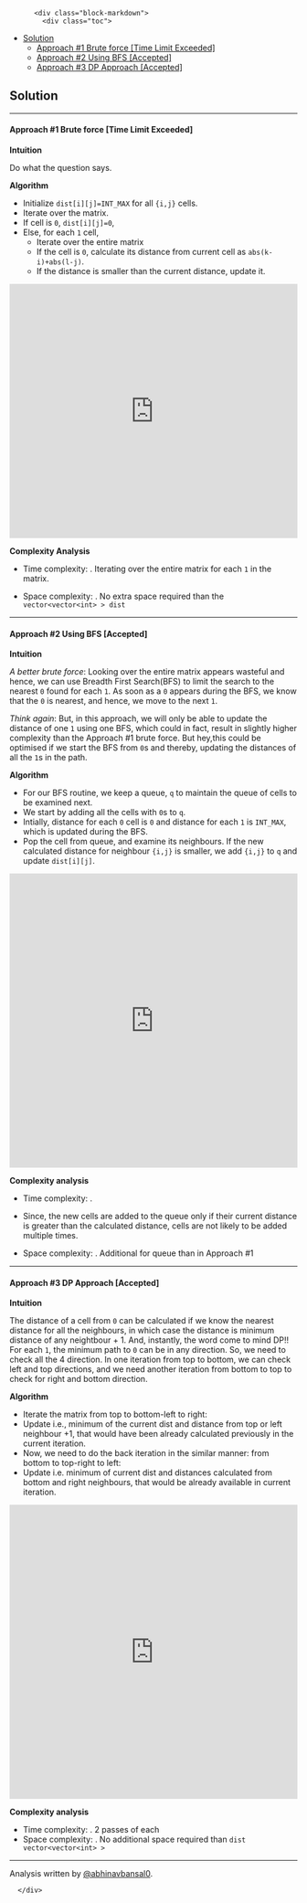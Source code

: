<div class="article-body">
        
          <div class="block-markdown">
            <div class="toc">
<ul>
<li><a href="#solution">Solution</a><ul>
<li><a href="#approach-1-brute-force-time-limit-exceeded">Approach #1 Brute force [Time Limit Exceeded]</a></li>
<li><a href="#approach-2-using-bfs-accepted">Approach #2 Using BFS [Accepted]</a></li>
<li><a href="#approach-3-dp-approach-accepted">Approach #3 DP Approach [Accepted]</a></li>
</ul>
</li>
</ul>
</div>
<h2 id="solution">Solution</h2>
<hr>
<h4 id="approach-1-brute-force-time-limit-exceeded">Approach #1 Brute force [Time Limit Exceeded]</h4>
<p><strong>Intuition</strong></p>
<p>Do what the question says.</p>
<p><strong>Algorithm</strong></p>
<ul>
<li>Initialize <code>dist[i][j]=INT_MAX</code> for all <code>{i,j}</code> cells.</li>
<li>Iterate over the matrix.</li>
<li>If cell is <code>0</code>, <code>dist[i][j]=0</code>,</li>
<li>Else, for each <code>1</code> cell,<ul>
<li>Iterate over the entire matrix</li>
<li>If the cell is <code>0</code>, calculate its distance from current cell as <code>abs(k-i)+abs(l-j)</code>.</li>
<li>If the distance is smaller than the current distance, update it.</li>
</ul>
</li>
</ul>
<iframe src="https://leetcode.com/playground/WrxDXrW3/shared" frameborder="0" name="WrxDXrW3" width="100%" height="445"></iframe>

<p><strong>Complexity Analysis</strong></p>
<ul>
<li>
<p>Time complexity: <script type="math/tex; mode=display">O((r \cdot c)^2)</script>.
Iterating over the entire matrix for each <code>1</code> in the matrix.</p>
</li>
<li>
<p>Space complexity: <script type="math/tex; mode=display">O(r \cdot c)</script>.
No extra space required than the <code>vector&lt;vector&lt;int&gt; &gt; dist</code></p>
</li>
</ul>
<hr>
<h4 id="approach-2-using-bfs-accepted">Approach #2 Using BFS [Accepted]</h4>
<p><strong>Intuition</strong></p>
<p><em>A better brute force</em>:
Looking over the entire matrix appears wasteful and hence, we can use Breadth First Search(BFS) to limit the search to the nearest <code>0</code> found for each <code>1</code>. As soon as a <code>0</code> appears during the BFS, we know that the <code>0</code> is nearest, and hence, we move to the next <code>1</code>.</p>
<p><em>Think again</em>:
But, in this approach, we will only be able to update the distance of one <code>1</code> using one BFS, which could in fact, result in slightly higher complexity than the Approach #1 brute force.
But hey,this could be optimised if we start the BFS from <code>0</code>s and thereby, updating the distances of all the <code>1</code>s in the path.</p>
<p><strong>Algorithm</strong></p>
<ul>
<li>For our BFS routine, we keep a queue, <code>q</code> to maintain the queue of cells to be examined next.</li>
<li>We start by adding all the cells with <code>0</code>s to <code>q</code>.</li>
<li>Intially, distance for each <code>0</code> cell is <code>0</code> and distance for each <code>1</code> is <code>INT_MAX</code>, which is updated during the BFS.</li>
<li>Pop the cell from queue, and examine its neighbours. If the new calculated distance for neighbour <code>{i,j}</code> is smaller, we add <code>{i,j}</code> to <code>q</code> and update <code>dist[i][j]</code>.</li>
</ul>
<iframe src="https://leetcode.com/playground/abTJGHUf/shared" frameborder="0" name="abTJGHUf" width="100%" height="515"></iframe>

<p><strong>Complexity analysis</strong></p>
<ul>
<li>Time complexity: <script type="math/tex; mode=display">O(r \cdot c)</script>.</li>
<li>
<p>Since, the new cells are added to the queue only if their current distance is greater than the calculated distance, cells are not likely to be added multiple times.</p>
</li>
<li>
<p>Space complexity: <script type="math/tex; mode=display">O(r \cdot c)</script>. Additional <script type="math/tex; mode=display">O(r \cdot c)</script> for queue than in Approach #1</p>
</li>
</ul>
<hr>
<h4 id="approach-3-dp-approach-accepted">Approach #3 DP Approach [Accepted]</h4>
<p><strong>Intuition</strong></p>
<p>The distance of a cell from <code>0</code> can be calculated if we know the nearest distance for all the neighbours, in which case the distance is minimum distance of any neightbour + 1. And, instantly, the word come to mind DP!!<br>
For each <code>1</code>, the minimum path to <code>0</code> can be in any direction. So, we need to check all the 4 direction. In one iteration from top to bottom, we can check left and top directions, and we need another iteration from bottom to top to check for right and bottom direction.</p>
<p><strong>Algorithm</strong></p>
<ul>
<li>Iterate the matrix from top to bottom-left to right:</li>
<li>Update
  <script type="math/tex; mode=display">\text{dist}[i][j]=\min(\text{dist}[i][j],\min(\text{dist}[i][j-1],\text{dist}[i-1][j])+1)</script>
  i.e., minimum of the current dist and distance from top or left neighbour +1, that would have been already calculated previously in the current iteration.</li>
<li>Now, we need to do the back iteration in the similar manner: from bottom to top-right to left:</li>
<li>Update
  <script type="math/tex; mode=display">\text{dist}[i][j]=\min(\text{dist}[i][j],\min(\text{dist}[i][j+1],\text{dist}[i+1][j])+1)</script>
  i.e. minimum of current dist and distances calculated from bottom and right neighbours, that would be already available in current iteration.</li>
</ul>
<iframe src="https://leetcode.com/playground/ZLQD7VF7/shared" frameborder="0" name="ZLQD7VF7" width="100%" height="515"></iframe>

<p><strong>Complexity analysis</strong></p>
<ul>
<li>Time complexity: <script type="math/tex; mode=display">O(r \cdot c)</script>. 2 passes of <script type="math/tex; mode=display">r \cdot c</script> each</li>
<li>Space complexity: <script type="math/tex; mode=display">O(r \cdot c)</script>. No additional space required than <code>dist vector&lt;vector&lt;int&gt; &gt;</code></li>
</ul>
<hr>
<p>Analysis written by <a href="https://leetcode.com/abhinavbansal0">@abhinavbansal0</a>.</p>
          </div>
        
      </div>
